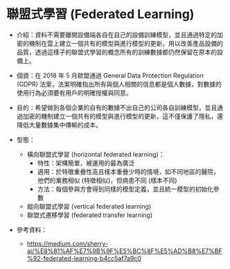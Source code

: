 # 聯盟式學習 (Federated Learning)

* 介紹：資料不需要離開設備端各自在自己的設備訓練模型，並且通過特定的加密的機制在雲上建立一個共有的模型與進行模型的更新，用以改善產品設備的品質，透過這樣子的聯盟式學習的概念所有的訓練數據都仍然保留在原本的設備上。
* 個資：在 2018 年 5 月歐盟通過 General Data Protection Regulation (GDPR) 法案，法案明確指出所有與個人相關的信息都是個人數據，對數據的使用行為必須要有用戶的明確授權與同意。
* 目的：希望做到各個企業的自有的數據不出自己的公司各自訓練模型，並且通過加密的機制建立一個共有的模型與進行模型的更新，這不僅保護了隱私，還降低大量數據集中傳輸的成本。
* 型態：
  * 橫向聯盟式學習 (horizontal federated learning)：
    * 特性：架構簡單，被運用的最為廣泛
    * 適用：於特徵重疊性高且樣本重疊少時的情境，如不同地區的醫院，他們的業務相似 (特徵相似)，但病患不同 (樣本不同)
    * 方法：每個參與方會得到同樣的模型定義，並且統一模型的初始化參數
  * 縱向聯盟式學習 (vertical federated learning)
  * 聯盟式遷移學習 (federated transfer learning)
  
* 參考資料：
  * https://medium.com/sherry-ai/%E8%81%AF%E7%9B%9F%E5%BC%8F%E5%AD%B8%E7%BF%92-federated-learning-b4cc5af7a9c0
